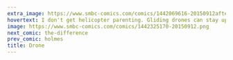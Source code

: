 ```yaml
---
extra_image: https://www.smbc-comics.com/comics/1442069616-20150912after.png
hovertext: I don't get helicopter parenting. Gliding drones can stay up WAY LONGER without refueling.
image: https://www.smbc-comics.com/comics/1442325170-20150912.png
next_comic: the-difference
prev_comic: holmes
title: Drone
---
```


